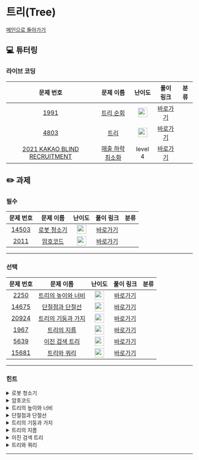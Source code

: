 # 트리(Tree)

[메인으로 돌아가기](https://github.com/Altu-Bitu/Notice)

## 💻 튜터링

### 라이브 코딩

|문제 번호|문제 이름|난이도|풀이 링크|분류|
| :-----: | :-----: | :-----: | :-----: | :-----: |
|<a href="https://www.acmicpc.net/problem/1991" target="_blank">1991</a>|<a href="https://www.acmicpc.net/problem/1991" target="_blank">트리 순회</a>|<img height="25px" width="25px" src="https://static.solved.ac/tier_small/10.svg"/>|[바로가기]()||
|<a href="https://www.acmicpc.net/problem/4803" target="_blank">4803</a>|<a href="https://www.acmicpc.net/problem/4803" target="_blank">트리</a>|<img height="25px" width="25px" src="https://static.solved.ac/tier_small/12.svg"/>|[바로가기]()||
|<a href="https://programmers.co.kr/learn/courses/30/lessons/72416" target="_blank">2021 KAKAO BLIND RECRUITMENT</a>|<a href="https://programmers.co.kr/learn/courses/30/lessons/72416" target="_blank">매출 하락 최소화</a>|level 4|[바로가기]()||

## ✏️ 과제

### 필수
|문제 번호|문제 이름|난이도|풀이 링크|분류|
| :-----: | :-----: | :-----: | :-----: | :-----: |
|<a href="https://www.acmicpc.net/problem/14503" target="_blank">14503</a>|<a href="https://www.acmicpc.net/problem/14503" target="_blank">로봇 청소기</a>|<img height="25px" width="25px" src="https://static.solved.ac/tier_small/11.svg"/>|[바로가기]()||
|<a href="https://www.acmicpc.net/problem/2011" target="_blank">2011</a>|<a href="https://www.acmicpc.net/problem/2011" target="_blank">암호코드</a>|<img height="25px" width="25px" src="https://static.solved.ac/tier_small/10.svg"/>|[바로가기]()||

---

### 선택

|문제 번호|문제 이름|난이도|풀이 링크|분류|
| :-----: | :-----: | :-----: | :-----: | :-----: |
|<a href="https://www.acmicpc.net/problem/2250" target="_blank">2250</a>|<a href="https://www.acmicpc.net/problem/2250" target="_blank">트리의 높이와 너비</a>|<img height="25px" width="25px" src="https://static.solved.ac/tier_small/14.svg"/>|[바로가기]()||
|<a href="https://www.acmicpc.net/problem/14675" target="_blank">14675</a>|<a href="https://www.acmicpc.net/problem/14675" target="_blank">단절점과 단절선</a>|<img height="25px" width="25px" src="https://static.solved.ac/tier_small/11.svg"/>|[바로가기]()||
|<a href="https://www.acmicpc.net/problem/20924" target="_blank">20924</a>|<a href="https://www.acmicpc.net/problem/20924" target="_blank">트리의 기둥과 가지</a>|<img height="25px" width="25px" src="https://static.solved.ac/tier_small/12.svg"/>|[바로가기]()||
|<a href="https://www.acmicpc.net/problem/1967" target="_blank">1967</a>|<a href="https://www.acmicpc.net/problem/1967" target="_blank">트리의 지름</a>|<img height="25px" width="25px" src="https://static.solved.ac/tier_small/12.svg"/>|[바로가기]()||
|<a href="https://www.acmicpc.net/problem/5639" target="_blank">5639</a>|<a href="https://www.acmicpc.net/problem/5639" target="_blank">이진 검색 트리</a>|<img height="25px" width="25px" src="https://static.solved.ac/tier_small/10.svg"/>|[바로가기]()||
|<a href="https://www.acmicpc.net/problem/15681" target="_blank">15681</a>|<a href="https://www.acmicpc.net/problem/15681" target="_blank">트리와 쿼리</a>|<img height="25px" width="25px" src="https://static.solved.ac/tier_small/11.svg"/>|[바로가기]()||

---

### 힌트

<details>
<summary>로봇 청소기</summary>
<div markdown="1">
&nbsp;&nbsp;&nbsp;&nbsp;방향을 다루는 문제는 많이 풀어봤으니 이제 어떻게 구현해야 하는지 어느 정도 감이 오실거예요. 한 바퀴 돌아서 다시 원래 자리로 온 경우를 파악하기 위해 방향을 바꿀때마다 카운트를 해줘야겠네요!
</div>
</details>

<details>
<summary>암호코드</summary>
<div markdown="1">
&nbsp;&nbsp;&nbsp;&nbsp;우선 경우의 수를 하나씩 찾는 풀이를 생각하셨다면 입력 범위를 다시 봅시다! 이전에 구한 경우의 수의 해답을 활용해야 해요. 또한 숫자를 검사할 때, 항상 1 ~ 26사이인지와 알파벳으로 만들 수 있는 수인지 확인하는 것이 중요해요.
</div>
</details>

<details>
<summary>트리의 높이와 너비</summary>
<div markdown="1">
&nbsp;&nbsp;&nbsp;&nbsp;레벨과 열 번호를 모두 구해야 하네요. 그래도 레벨은 트리를 순회하며 비교적 쉽게 구할 수 있어요. 이때 열 번호도 순회 과정을 활용해서 구할 수 있어요. 알고 있는 트리의 순회를 모두 돌려보며 어떤 순회 방식이 열 번호를 구하는 것과 연관이 있는지 찾아봅시다.
</div>
</details>

<details>
<summary>단절점과 단절선</summary>
<div markdown="1">
&nbsp;&nbsp;&nbsp;&nbsp;트리의 성질만 파악하고 계시다면 아주 쉽게 풀 수 있어요. 어떤 경우에 단절선, 단절점을 만족하며 트리는 어떤 성질을 가지고 있을까요?
</div>
</details>

<details>
<summary>트리의 기둥과 가지</summary>
<div markdown="1">
&nbsp;&nbsp;&nbsp;&nbsp;일단 기가 노드의 위치부터 찾아야겠네요. 문제에도 나와있지만, 기가 노드가 될 수 있는 경우의 수가 여러 개라는거 유념해주세요. 가장 긴 가지는 어떻게 구할까요? PPT에 힌트가 있습니다! 그리고 문제 정말 잘 읽으셔야해요!!
</div>
</details>

<details>
<summary>트리의 지름</summary>
<div markdown="1">
&nbsp;&nbsp;&nbsp;&nbsp;지름을 이루는 두 정점을 동시에 찾을 순 없어요. 임의의 모든 정점에서 가장 멀리 있는 정점들은 어떤걸까요? 그 정점들엔 어떤 공통점이 있나요? 지름의 길이를 구하려면 자식->부모 방향으로 거슬러 올라가야 할 수도 있겠어요. 그림에 힌트가 아주 많아요!
</div>
</details>

<details>
<summary>이진 검색 트리</summary>
<div markdown="1">
&nbsp;&nbsp;&nbsp;&nbsp;여러가지의 순회 결과를 보고 트리의 모습을 유추해본 적 있어요. 하지만 이번엔 순회 결과가 하나만 주어지네요? 우리가 알 수 없는 정보는 어떤걸까요? 왜 하필 트리가 BST인걸까요? 아니면 BST를 직접 만들어도 됩니다! BST에 정점을 추가하는 것도 배웠었어요.
</div>
</details>

<details>
<summary>트리와 쿼리</summary>
<div markdown="1">
&nbsp;&nbsp;&nbsp;&nbsp;매번 특정 정점을 루트로 하는 서브트리의 정점 수를 구하기엔 시간이 너무 오래 걸려요. 모든 서브트리의 정점 수를 어딘가 '저장'해둘 수는 없을까요? 문제가 기네요. 그만큼 힌트도 많이 있습니다! (PPT에도 있구요)
</div>
</details>

---
